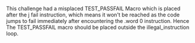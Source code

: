 This challenge had a misplaced TEST_PASSFAIL Macro which is placed after the j fail instruction, which means it won't be reached as the code jumps to fail immediately after encountering the .word 0 instruction. Hence The TEST_PASSFAIL macro should be placed outside the illegal_instruction loop.